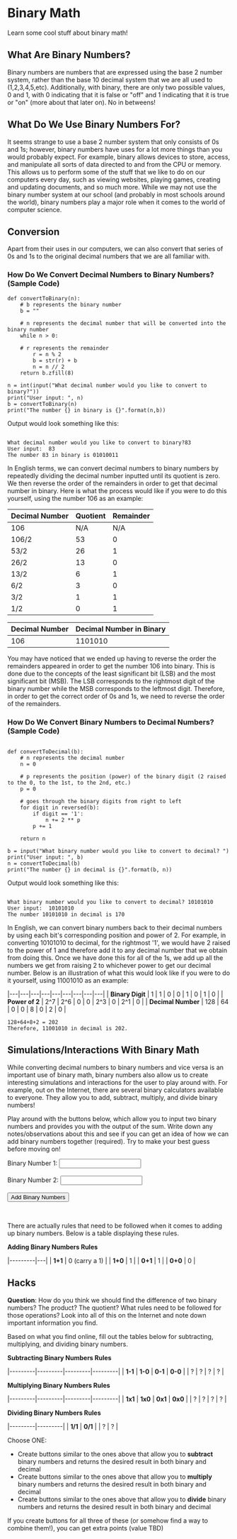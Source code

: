 # Binary Math
Learn some cool stuff about binary math!


## What Are Binary Numbers?

Binary numbers are numbers that are expressed using the base 2 number system, rather than the base 10 decimal system that we are all used to (1,2,3,4,5,etc). Additionally, with binary, there are only two possible values, 0 and 1, with 0 indicating that it is false or "off" and 1 indicating that it is true or "on" (more about that later on). No in betweens!


## What Do We Use Binary Numbers For?

It seems strange to use a base 2 number system that only consists of 0s and 1s; however, binary numbers have uses for a lot more things than you would probably expect. For example, binary allows devices to store, access, and manipulate all sorts of data directed to and from the CPU or memory. This allows us to perform some of the stuff that we like to do on our computers every day, such as viewing websites, playing games, creating and updating documents, and so much more. While we may not use the binary number system at our school (and probably in most schools around the world), binary numbers play a major role when it comes to the world of computer science. 

## Conversion

Apart from their uses in our computers, we can also convert that series of 0s and 1s to the original decimal numbers that we are all familiar with.


### How Do We Convert Decimal Numbers to Binary Numbers? (Sample Code)

```
def convertToBinary(n):
    # b represents the binary number
    b = ""

    # n represents the decimal number that will be converted into the binary number
    while n > 0:
    
    # r represents the remainder
        r = n % 2
        b = str(r) + b
        n = n // 2
    return b.zfill(8)

n = int(input("What decimal number would you like to convert to binary?"))
print("User input: ", n)
b = convertToBinary(n)
print("The number {} in binary is {}".format(n,b))

```

Output would look something like this:

```

What decimal number would you like to convert to binary?83
User input:  83
The number 83 in binary is 01010011

```

In English terms, we can convert decimal numbers to binary numbers by repeatedly dividing the decimal number inputted until its quotient is zero. We then reverse the order of the remainders in order to get that decimal number in binary. Here is what the process would like if you were to do this yourself, using the number 106 as an example:

| Decimal Number | Quotient | Remainder |
|------------------|----------|-----------|
| 106 | N/A | N/A |
| 106/2 | 53 | 0 |
| 53/2 | 26 | 1 |
| 26/2 | 13 | 0 |
| 13/2 | 6 | 1 |
| 6/2 | 3 | 0 |
| 3/2 | 1 | 1 |
| 1/2 | 0 | 1 |

| Decimal Number | Decimal Number in Binary |
|----------------|--------------------------|
| 106 | 1101010 |


You may have noticed that we ended up having to reverse the order the remainders appeared in order to get the number 106 into binary. This is done due to the concepts of the least significant bit (LSB) and the most significant bit (MSB). The LSB corresponds to the rightmost digit of the binary number while the MSB corresponds to the leftmost digit. Therefore, in order to get the correct order of 0s and 1s, we need to reverse the order of the remainders. 


### How Do We Convert Binary Numbers to Decimal Numbers? (Sample Code)

```

def convertToDecimal(b):
    # n represents the decimal number
    n = 0
    
    # p represents the position (power) of the binary digit (2 raised to the 0, to the 1st, to the 2nd, etc.)
    p = 0
    
    # goes through the binary digits from right to left
    for digit in reversed(b):
        if digit == '1':
            n += 2 ** p
        p += 1
    
    return n

b = input("What binary number would you like to convert to decimal? ")
print("User input: ", b)
n = convertToDecimal(b)
print("The number {} in decimal is {}".format(b, n))

```

Output would look something like this:

```

What binary number would you like to convert to decimal? 10101010
User input:  10101010
The number 10101010 in decimal is 170

```
In English, we can convert binary numbers back to their decimal numbers by using each bit's corresponding position and power of 2. For example, in converting 10101010 to decimal, for the rightmost '1', we would have 2 raised to the power of 1 and therefore add it to any decimal number that we obtain from doing this. Once we have done this for all of the 1s, we add up all the numbers we get from raising 2 to whichever power to get our decimal number. Below is an illustration of what this would look like if you were to do it yourself, using 11001010 as an example:

|---|---|---|---|---|---|---|---|---|
| **Binary Digit** | 1 | 1 | 0 | 0 | 1 | 0 | 1 | 0 |
| **Power of 2** | 2^7 | 2^6 | 0 | 0 | 2^3 | 0 | 2^1 | 0 |
| **Decimal Number** | 128 | 64 | 0 | 0 | 8 | 0 | 2 | 0 |

```
128+64+8+2 = 202
Therefore, 11001010 in decimal is 202.

```

## Simulations/Interactions With Binary Math

While converting decimal numbers to binary numbers and vice versa is an important use of binary math, binary numbers also allow us to create interesting simulations and interactions for the user to play around with. For example, out on the Internet, there are several binary calculators available to everyone. They allow you to add, subtract, multiply, and divide binary numbers!


Play around with the buttons below, which allow you to input two binary numbers and provides you with the output of the sum. Write down any notes/observations about this and see if you can get an idea of how we can add binary numbers together (required). Try to make your best guess before moving on!

<html>
  <head>
    <title>Binary Addition</title>
  </head>
  <body>
    <form>
      <label for="binary1">Binary Number 1:</label>
      <input type="text" id="binary1" name="binary1"><br><br>
      <label for="binary2">Binary Number 2:</label>
      <input type="text" id="binary2" name="binary2"><br><br>
      <input type="button" value="Add Binary Numbers" onclick="binarySum()">
    </form>
    <br>
    <p id="binary_result"></p>
    <p id="decimal_result"></p>
    <script>
      function binarySum() {
        // Get the values of the two input fields
        var binary1 = document.getElementById("binary1").value;
        var binary2 = document.getElementById("binary2").value;
<!--  -->
        // Convert the binary strings to decimal integers and add them
        var decimalSum = parseInt(binary1, 2) + parseInt(binary2, 2);
<!--  -->
        // Convert the decimal sum back to a binary string and display it
        var binarySum = decimalSum.toString(2);
        document.getElementById("binary_result").innerHTML = "Sum of binary numbers:  " + binarySum
        document.getElementById("decimal_result").innerHTML = "Sum in base 10:  " + decimalSum
<!--  -->
      }
    </script>
  </body>
</html>


There are actually rules that need to be followed when it comes to adding up binary numbers. Below is a table displaying these rules. 


**Adding Binary Numbers Rules**

|---------|---|
| **1+1** | 0 (carry a 1) |
| **1+0** | 1 | 
| **0+1** | 1 | 
| **0+0** | 0 |


## Hacks


**Question**: How do you think we should find the difference of two binary numbers? The product? The quotient? What rules need to be followed for those operations? Look into all of this on the Internet and note down important information you find. 



Based on what you find online, fill out the tables below for subtracting, multiplying, and dividing binary numbers.


**Subtracting Binary Numbers Rules**

|---------|---------|---------|---------|
| **1-1** | **1-0** | **0-1** | **0-0** |
|    ?     |     ?    |     ?    |     ?    |


**Multiplying Binary Numbers Rules**


|---------|---------|---------|---------|
| **1x1** | **1x0** | **0x1** | **0x0** |
|    ?     |     ?    |    ?     |    ?     |


**Dividing Binary Numbers Rules**

|---------|---------|
| **1/1** | **0/1** |
|     ?    |    ?    |        


Choose ONE:

- Create buttons similar to the ones above that allow you to **subtract** binary numbers and returns the desired result in both binary and decimal
- Create buttons similar to the ones above that allow you to **multiply**  binary numbers and returns the desired result in both binary and decimal
- Create buttons similar to the ones above that allow you to **divide**  binary numbers and returns the desired result in both binary and decimal

If you create buttons for all three of these (or somehow find a way to combine them!), you can get extra points (value TBD)









